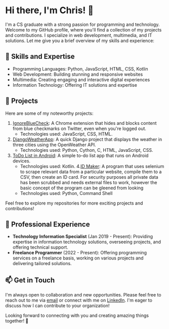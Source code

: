 # Hi there, I'm Chris! 👋

I'm a CS graduate with a strong passion for programming and technology. Welcome to my GitHub profile, where you'll find a collection of my projects and contributions. I specialize in web development, multimedia, and IT solutions. Let me give you a brief overview of my skills and experience:

## 🔧 Skills and Expertise

- Programming Languages: Python, JavaScript, HTML, CSS, Kotlin
- Web Development: Building stunning and responsive websites
- Multimedia: Creating engaging and interactive digital experiences
- Information Technology: Offering IT solutions and expertise


## 🚀 Projects

Here are some of my noteworthy projects:

1. [IgnoreBlueCheck](https://github.com/cce2955/ignorebluecheck): A Chrome extension that hides and blocks content from blue checkmarks on Twitter, even when you're logged out.
   - Technologies used: JavaScript, CSS, HTML.
2. [DjangoWeatherApp](https://github.com/cce2955/DjangoWeatherApp): A quick Django project that displays the weather in three cities using the OpenWeather API.
   - Technologies used: Python, Cython, C, HTML, JavaScript, CSS.
3. [ToDo List in Android](https://github.com/cce2955/android-todolist): A simple to-do list app that runs on Android devices.
   - Technologies used: Kotlin.
4.[ID Maker](https://github.com/cce2955/IDMaker): A program that uses selenium to scrape relevant data from a particular website, compile them to a CSV, then create an ID card. For security purposes all private data has been scrubbed and needs external files to work, however the basic concept of the program can be gleened from looking
   - Technologies used: Python, Command Shell

Feel free to explore my repositories for more exciting projects and contributions!


## 💼 Professional Experience

- **Technology Information Specialist** (Jan 2019 - Present): Providing expertise in information technology solutions, overseeing projects, and offering technical support.
- **Freelance Programmer** (2022 - Present): Offering programming services on a freelance basis, working on various projects and delivering tailored solutions.




## 📫 Get in Touch

I'm always open to collaboration and new opportunities. Please feel free to reach out to me via [email](mailto:cce29555@gmail.com) or connect with me on [LinkedIn](https://www.linkedin.com/in/chris-everett90/). I'm eager to discuss how I can contribute to your organization!

Looking forward to connecting with you and creating amazing things together! 🌟


<!---
cce2955/cce2955 is a ✨ special ✨ repository because its `README.md` (this file) appears on your GitHub profile.
You can click the Preview link to take a look at your changes.
--->
